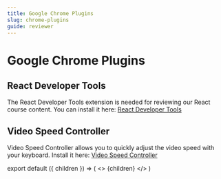 ```yaml
---
title: Google Chrome Plugins
slug: chrome-plugins
guide: reviewer
---
```


# Google Chrome Plugins

## React Developer Tools

The React Developer Tools extension is needed for reviewing our React course content. You can install it here: [React Developer Tools](https://chrome.google.com/webstore/detail/react-developer-tools/fmkadmapgofadopljbjfkapdkoienihi)

## Video Speed Controller

Video Speed Controller allows you to quickly adjust the video speed with your keyboard. Install it here: [Video Speed Controller](https://chrome.google.com/webstore/detail/video-speed-controller/nffaoalbilbmmfgbnbgppjihopabppdk)

export default \({ children }\) =&gt; \( &lt;&gt; {children} &lt;/&gt; \)

